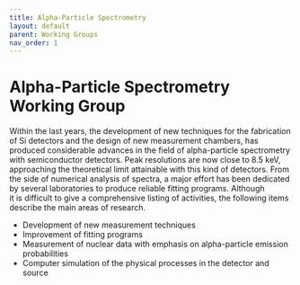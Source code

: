 ```yaml
---
title: Alpha-Particle Spectrometry
layout: default
parent: Working Groups
nav_order: 1
---
```


# Alpha-Particle Spectrometry Working Group

Within the last years, the development of new techniques for the fabrication of
Si detectors and the design of new measurement chambers, has produced
considerable advances in the field of alpha-particle spectrometry with
semiconductor detectors. Peak resolutions are now close to 8.5 keV, approaching
the theoretical limit attainable with this kind of detectors. From the side of
numerical analysis of spectra, a major effort has been dedicated by several
laboratories to produce reliable fitting programs. Although it is difficult to
give a comprehensive listing of activities, the following items describe the
main areas of research.

- Development of new measurement techniques
- Improvement of fitting programs
- Measurement of nuclear data with emphasis on alpha-particle emission
  probabilities
- Computer simulation of the physical processes in the detector and source
